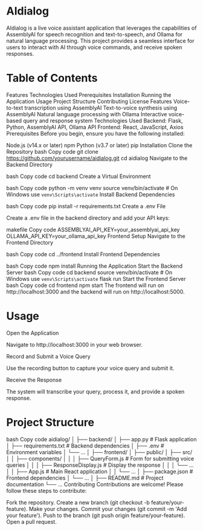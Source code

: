 # AIdialog
AIdialog is a live voice assistant application that leverages the capabilities of AssemblyAI for speech recognition and text-to-speech, and Ollama for natural language processing. This project provides a seamless interface for users to interact with AI through voice commands, and receive spoken responses.

# Table of Contents
Features
Technologies Used
Prerequisites
Installation
Running the Application
Usage
Project Structure
Contributing
License
Features
Voice-to-text transcription using AssemblyAI
Text-to-voice synthesis using AssemblyAI
Natural language processing with Ollama
Interactive voice-based query and response system
Technologies Used
Backend: Flask, Python, AssemblyAI API, Ollama API
Frontend: React, JavaScript, Axios
Prerequisites
Before you begin, ensure you have the following installed:

Node.js (v14.x or later)
npm
Python (v3.7 or later)
pip
Installation
Clone the Repository
bash
Copy code
git clone https://github.com/yourusername/aidialog.git
cd aidialog
Navigate to the Backend Directory

bash
Copy code
cd backend
Create a Virtual Environment

bash
Copy code
python -m venv venv
source venv/bin/activate  # On Windows use `venv\Scripts\activate`
Install Backend Dependencies

bash
Copy code
pip install -r requirements.txt
Create a .env File

Create a .env file in the backend directory and add your API keys:

makefile
Copy code
ASSEMBLYAI_API_KEY=your_assemblyai_api_key
OLLAMA_API_KEY=your_ollama_api_key
Frontend Setup
Navigate to the Frontend Directory

bash
Copy code
cd ../frontend
Install Frontend Dependencies

bash
Copy code
npm install
Running the Application
Start the Backend Server
bash
Copy code
cd backend
source venv/bin/activate  # On Windows use `venv\Scripts\activate`
flask run
Start the Frontend Server
bash
Copy code
cd frontend
npm start
The frontend will run on http://localhost:3000 and the backend will run on http://localhost:5000.

# Usage
Open the Application

Navigate to http://localhost:3000 in your web browser.

Record and Submit a Voice Query

Use the recording button to capture your voice query and submit it.

Receive the Response

The system will transcribe your query, process it, and provide a spoken response.

# Project Structure
bash
Copy code
aidialog/
│
├── backend/
│   ├── app.py                # Flask application
│   ├── requirements.txt      # Backend dependencies
│   ├── .env                  # Environment variables
│   └── ...
│
├── frontend/
│   ├── public/
│   ├── src/
│   │   ├── components/
│   │   │   ├── QueryForm.js   # Form for submitting voice queries
│   │   │   ├── ResponseDisplay.js  # Display the response
│   │   │   └── ...
│   │   ├── App.js            # Main React application
│   │   └── ...
│   ├── package.json          # Frontend dependencies
│   └── ...
│
├── README.md                 # Project documentation
└── ...
Contributing
Contributions are welcome! Please follow these steps to contribute:

Fork the repository.
Create a new branch (git checkout -b feature/your-feature).
Make your changes.
Commit your changes (git commit -m 'Add your feature').
Push to the branch (git push origin feature/your-feature).
Open a pull request.


